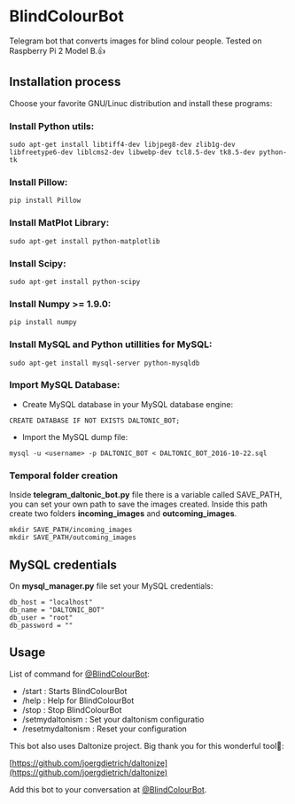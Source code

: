 # **BlindColourBot**

Telegram bot that converts images for blind colour people. Tested on Raspberry Pi 2 Model B.:+1:

## Installation process

Choose your favorite GNU/Linuc distribution and install these programs:

### Install Python utils:

```
sudo apt-get install libtiff4-dev libjpeg8-dev zlib1g-dev libfreetype6-dev liblcms2-dev libwebp-dev tcl8.5-dev tk8.5-dev python-tk
```

### Install Pillow:

```
pip install Pillow
```

### Install MatPlot Library:

```
sudo apt-get install python-matplotlib
```

### Install Scipy:

```
sudo apt-get install python-scipy
```

### Install Numpy >= 1.9.0:

```
pip install numpy
```

### Install MySQL and Python utillities for MySQL:

```
sudo apt-get install mysql-server python-mysqldb
```

### Import MySQL Database:

* Create MySQL database in your MySQL database engine:

```
CREATE DATABASE IF NOT EXISTS DALTONIC_BOT;
```

* Import the MySQL dump file:

```
mysql -u <username> -p DALTONIC_BOT < DALTONIC_BOT_2016-10-22.sql
```

### Temporal folder creation

Inside **telegram_daltonic_bot.py** file there is a variable called SAVE_PATH, you can set your own path to save the images created. Inside this path create two folders **incoming_images** and **outcoming_images**.

```
mkdir SAVE_PATH/incoming_images
mkdir SAVE_PATH/outcoming_images
```

## MySQL credentials

On **mysql_manager.py** file set your MySQL credentials:

```
db_host = "localhost"
db_name = "DALTONIC_BOT"
db_user = "root"
db_password = ""
```

## Usage

List of command for [@BlindColourBot](https://telegram.me/BlindColourBot):

* /start : Starts BlindColourBot
* /help : Help for BlindColourBot
* /stop : Stop BlindColourBot
* /setmydaltonism : Set your daltonism configuratio
* /resetmydaltonism : Reset your configuration

This bot also uses Daltonize project. Big thank you for this wonderful tool:heartbeat::

[https://github.com/joergdietrich/daltonize](https://github.com/joergdietrich/daltonize)

Add this bot to your conversation at [@BlindColourBot](https://telegram.me/BlindColourBot).
